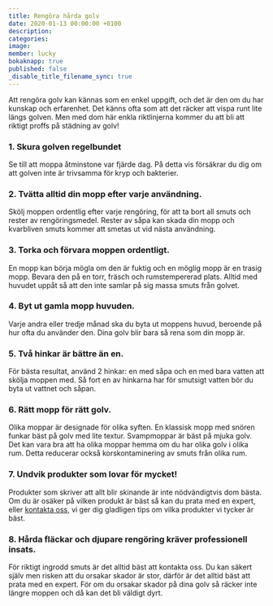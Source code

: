 ```yaml
---
title: Rengöra hårda golv
date: 2020-01-13 00:00:00 +0100
description:
categories:
image:
member: lucky
bokaknapp: true
published: false
_disable_title_filename_sync: true
---
```


Att rengöra golv kan k&auml;nnas som en enkel uppgift, och det &auml;r den om du har kunskap och erfarenhet. Det k&auml;nns ofta som att det r&auml;cker att vispa runt lite l&auml;ngs golven. Men med dom h&auml;r enkla riktlinjerna kommer du att bli att riktigt proffs p&aring; st&auml;dning av golv\!

### 1\. Skura golven regelbundet

Se till att moppa &aring;tminstone var fj&auml;rde dag. P&aring; detta vis förs&auml;krar du dig om att golven inte &auml;r trivsamma för kryp och bakterier.

### 2\. Tv&auml;tta alltid din mopp efter varje anv&auml;ndning.

Skölj moppen ordentlig efter varje rengöring, för att ta bort all smuts och rester av rengöringsmedel. Rester av s&aring;pa kan skada din mopp och kvarbliven smuts kommer att smetas ut vid n&auml;sta anv&auml;ndning.

### 3\. Torka och förvara moppen ordentligt.

En mopp kan börja mögla om den &auml;r fuktig och en möglig mopp &auml;r en trasig mopp. Bevara den p&aring; en torr, fr&auml;sch och rumstempererad plats. Alltid med huvudet upp&aring;t s&aring; att den inte samlar p&aring; sig massa smuts fr&aring;n golvet.

### 4\. Byt ut gamla mopp huvuden.

Varje andra eller tredje m&aring;nad ska du byta ut moppens huvud, beroende p&aring; hur ofta du anv&auml;nder den. Dina golv blir bara s&aring; rena som din mopp &auml;r.

### 5\. Tv&aring; hinkar &auml;r b&auml;ttre &auml;n en.

För b&auml;sta resultat, anv&auml;nd 2 hinkar: en med s&aring;pa och en med bara vatten att skölja moppen med. S&aring; fort en av hinkarna har för smutsigt vatten bör du&nbsp; byta ut vattnet och s&aring;pan.

### 6\. R&auml;tt mopp för r&auml;tt golv.

Olika moppar &auml;r designade för olika syften. En klassisk mopp med snören funkar b&auml;st p&aring; golv med lite textur. Svampmoppar &auml;r b&auml;st p&aring; mjuka golv. Det kan vara bra att ha olika moppar hemma om du har olika golv i olika rum. Detta reducerar ocks&aring; korskontaminering av smuts fr&aring;n olika rum.

### 7\. Undvik produkter som lovar för mycket\!

Produkter som skriver att allt blir skinande &auml;r inte nödv&auml;ndigtvis dom b&auml;sta. Om du &auml;r os&auml;ker p&aring; vilken produkt &auml;r b&auml;st s&aring; kan du prata med en expert, eller [kontakta oss,](/boka/) vi ger dig gladligen tips om vilka produkter vi tycker &auml;r b&auml;st.

### 8\. H&aring;rda fl&auml;ckar och djupare rengöring kr&auml;ver professionell insats.

För riktigt ingrodd smuts &auml;r det alltid b&auml;st att kontakta oss. Du kan s&auml;kert sj&auml;lv men risken att du orsakar skador &auml;r stor, d&auml;rför &auml;r det alltid b&auml;st att prata med en expert. För om du orsakar skador p&aring; dina golv s&aring; r&auml;cker inte l&auml;ngre moppen och d&aring; kan det bli v&auml;ldigt dyrt.